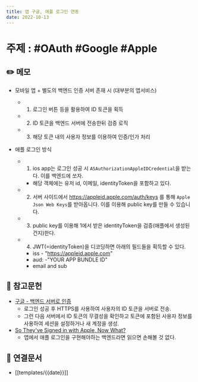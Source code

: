 ```yaml
---
title: 앱 구글, 애플 로그인 연동
date: 2022-10-13
---
```


# 주제 : #OAuth #Google #Apple

## ✏️ 메모

- 모바일 앱 + 별도의 백엔드 인증 서버 존재 시 (대부분의 앱서비스)

  - 1.  로그인 버튼 등을 활용하여 ID 토큰을 획득
  - 2.  ID 토큰을 백엔드 서버에 전송한뒤 검증 로직
  - 3.  해당 토큰 내의 사용자 정보를 이용하여 인증/인가 처리

- 애플 로그인 방식
  - 1.  ios app는 로그인 성공 시 `ASAuthorizationAppleIDCredential`을 받는다. 이를 백엔드에 쏘자.
    - 해당 객체에는 유저 id, 이메일, identityToken을 포함하고 있다.
  - 2.  서버 사이드에서 https://appleid.apple.com/auth/keys 를 통해 `Apple Json Web Keys`를 받아옵니다. 이를 이용해 public key를 만들 수 있습니다.
  - 3.  public key를 이용해 1에서 받은 identityToken을 검증(애플에서 생성된 건지)한다.
  - 4.  JWT(=identityToken)을 디코딩하면 아래의 필드들을 획득할 수 있다.
    - iss - "https://appleid.apple.com"
    - aud: -"YOUR APP BUNDLE ID"
    - email and sub

## 🔗 참고문헌

- [구글 - 백엔드 서버로 인증](https://developers.google.com/identity/sign-in/android/backend-auth)
  - 로그인 성공 후 HTTPS를 사용하여 사용자의 ID 토큰을 서버로 전송.
  - 그런 다음 서버에서 ID 토큰의 무결성을 확인하고 토큰에 포함된 사용자 정보를 사용하여 세션을 설정하거나 새 계정을 생성.
- [So They've Signed in with Apple, Now What?](https://blog.curtisherbert.com/so-theyve-signed-in-with-apple-now-what/)
  - 앱에서 애플 로그인을 구현해야하는 백엔드라면 읽으면 손해볼 것 없다.

## 🔗 연결문서

- [[templates/{{date}}]]

